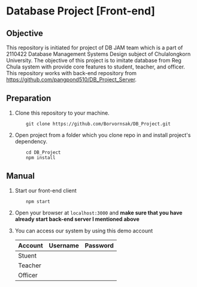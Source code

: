 # Database Project [Front-end]

## Objective

This repository is initiated for project of DB JAM team which is a part of 2110422 Database Management Systems Design subject of Chulalongkorn University. The objective of this project is to imitate database from Reg Chula system with provide core features to student, teacher, and officer. This repository works with back-end repository from <https://github.com/pangpond510/DB_Project_Server>.

## Preparation
1. Clone this repository to your machine.

	```
		git clone https://github.com/Borvornsak/DB_Project.git
	```

2. Open project from a folder which you clone repo in and install project's dependency.

	```
		cd DB_Project
		npm install
	```
	
## Manual
1. Start our front-end client

	```
		npm start
	```

2. Open your browser at `localhost:3000` and **make sure that you have already start back-end server I mentioned above**
3. You can access our system by using this demo account

	| Account	| Username	| Password	|
	|:--------|:-----------	|:-----------	|
	| Stuent 	| |	|
	| Teacher | |	|
	| Officer | |	|



